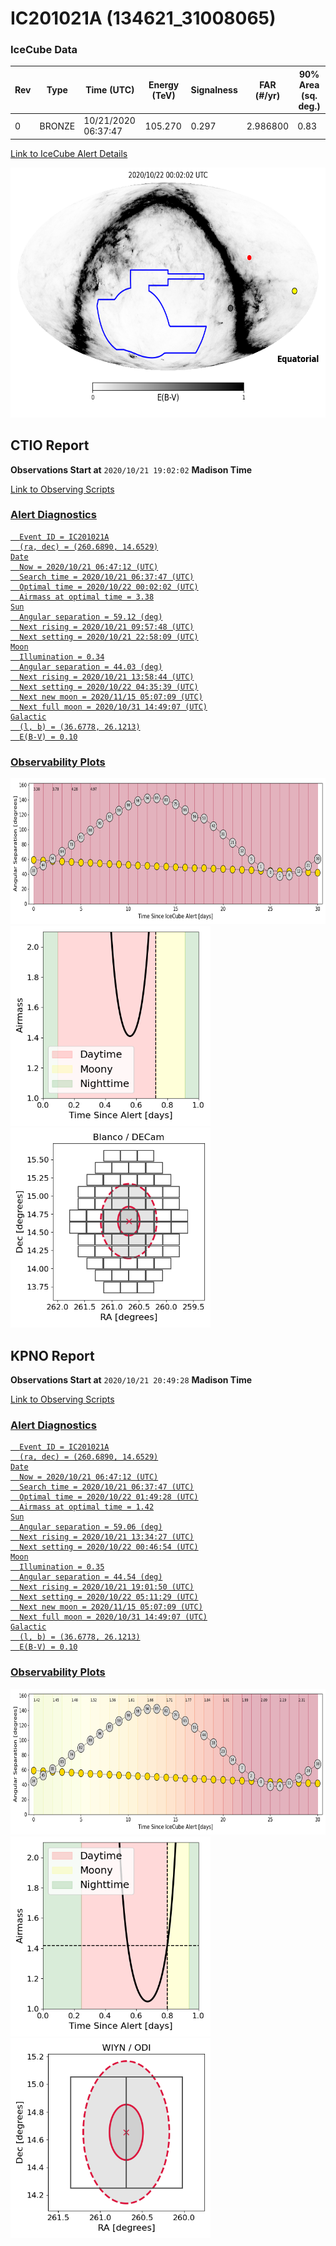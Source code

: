 # IC201021A (134621_31008065)

### IceCube Data

| Rev | Type | Time (UTC) | Energy (TeV) | Signalness | FAR (#/yr) | 90% Area (sq. deg.) |
| --- | --- | --- | --- | --- | --- | --- |
| 0 | BRONZE | 10/21/2020  06:37:47 | 105.270 | 0.297 | 2.986800 | 0.83 |

<a href="https://gcn.gsfc.nasa.gov/gcn/notices_amon_g_b/134621_31008065.amon" target="_blank">Link to IceCube Alert Details</a>

<a href="https://rmorgan10.github.io/AlertMonitoring/IC201021A_0/CTIO_skymap.png" target="_blank">
  <img src="CTIO_skymap.png" alt="CTIO Skymap" style="width:700px;height:400px;">
</a>


## CTIO Report

**Observations Start at**  `2020/10/21 19:02:02`  **Madison Time**

<a href="https://github.com/rmorgan10/AlertMonitoring/blob/main/IC201021A_0/CTIO.json" target="_blank">Link to Observing Scripts

### Alert Diagnostics

```Event
  Event ID = IC201021A
  (ra, dec) = (260.6890, 14.6529)
Date
  Now = 2020/10/21 06:47:12 (UTC)
  Search time = 2020/10/21 06:37:47 (UTC)
  Optimal time = 2020/10/22 00:02:02 (UTC)
  Airmass at optimal time = 3.38
Sun
  Angular separation = 59.12 (deg)
  Next rising = 2020/10/21 09:57:48 (UTC)
  Next setting = 2020/10/21 22:58:09 (UTC)
Moon
  Illumination = 0.34
  Angular separation = 44.03 (deg)
  Next rising = 2020/10/21 13:58:44 (UTC)
  Next setting = 2020/10/22 04:35:39 (UTC)
  Next new moon = 2020/11/15 05:07:09 (UTC)
  Next full moon = 2020/10/31 14:49:07 (UTC)
Galactic
  (l, b) = (36.6778, 26.1213)
  E(B-V) = 0.10
```
### Observability Plots

<a href="https://rmorgan10.github.io/AlertMonitoring/IC201021A_0/CTIO_forecast.png" target="_blank">
  <img src="CTIO_forecast.png" alt="CTIO Forecast" style="width:700px;height:233px;">
</a>

<a href="https://rmorgan10.github.io/AlertMonitoring/IC201021A_0/CTIO_airmass.png" target="_blank">
  <img src="CTIO_airmass.png" alt="CTIO Airmass" style="width:320px;height:320px;">
</a>
<a href="https://rmorgan10.github.io/AlertMonitoring/IC201021A_0/CTIO_fov.png" target="_blank">
  <img src="CTIO_fov.png" alt="CTIO FoV" style="width:320px;height:320px;">
</a>


## KPNO Report

**Observations Start at**  `2020/10/21 20:49:28`  **Madison Time**

<a href="https://github.com/rmorgan10/AlertMonitoring/blob/main/IC201021A_0/KPNO.json" target="_blank">Link to Observing Scripts

### Alert Diagnostics

```Event
  Event ID = IC201021A
  (ra, dec) = (260.6890, 14.6529)
Date
  Now = 2020/10/21 06:47:12 (UTC)
  Search time = 2020/10/21 06:37:47 (UTC)
  Optimal time = 2020/10/22 01:49:28 (UTC)
  Airmass at optimal time = 1.42
Sun
  Angular separation = 59.06 (deg)
  Next rising = 2020/10/21 13:34:27 (UTC)
  Next setting = 2020/10/22 00:46:54 (UTC)
Moon
  Illumination = 0.35
  Angular separation = 44.54 (deg)
  Next rising = 2020/10/21 19:01:50 (UTC)
  Next setting = 2020/10/22 05:11:29 (UTC)
  Next new moon = 2020/11/15 05:07:09 (UTC)
  Next full moon = 2020/10/31 14:49:07 (UTC)
Galactic
  (l, b) = (36.6778, 26.1213)
  E(B-V) = 0.10
```
### Observability Plots

<a href="https://rmorgan10.github.io/AlertMonitoring/IC201021A_0/KPNO_forecast.png" target="_blank">
  <img src="KPNO_forecast.png" alt="KPNO Forecast" style="width:700px;height:233px;">
</a>

<a href="https://rmorgan10.github.io/AlertMonitoring/IC201021A_0/KPNO_airmass.png" target="_blank">
  <img src="KPNO_airmass.png" alt="KPNO Airmass" style="width:320px;height:320px;">
</a>
<a href="https://rmorgan10.github.io/AlertMonitoring/IC201021A_0/KPNO_fov.png" target="_blank">
  <img src="KPNO_fov.png" alt="KPNO FoV" style="width:320px;height:320px;">
</a>

